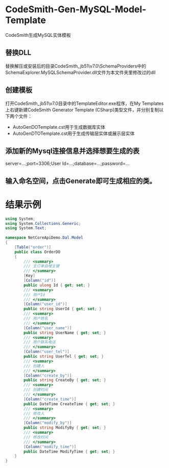 # CodeSmith-Gen-MySQL-Model-Template
CodeSmith生成MySQL实体模板

## 替换DLL
替换解压或安装后的目录CodeSmith_jb51\v7.0\SchemaProviders中的SchemaExplorer.MySQLSchemaProvider.dll文件为本文件夹里修改过的dll

## 创建模板
打开CodeSmith_jb51\v7.0目录中的TemplateEditor.exe程序，在My Templates上右键新建CodeSmith Generator Template (CSharp)类型文件，并分别复制以下两个文件：
* AutoGenDOTemplate.cst用于生成数据库实体
* AutoGenDTOTemplate.cst用于生成传输层实体或展示层实体

## 添加新的Mysql连接信息并选择想要生成的表
server=...;port=3306;User Id=...;database=...;password=...

## 输入命名空间，点击Generate即可生成相应的类。

# 结果示例
```csharp
using System;
using System.Collections.Generic;
using System.Text;
 
namespace NetCoreApiDemo.Dal.Model
{
    [Table("order")]
    public class OrderDO
    {
        /// <summary>
        /// 主订单自增主键
        /// </summary>
        [Key]
        [Column("id")]
        public ulong Id { get; set; }
        /// <summary>
        /// 用户Id
        /// </summary>
        [Column("user_id")]
        public string UserId { get; set; }
        /// <summary>
        /// 用户姓名
        /// </summary>
        [Column("user_name")]
        public string UserName { get; set; }
        /// <summary>
        /// 用户联系电话
        /// </summary>
        [Column("user_tel")]
        public string UserTel { get; set; }
        /// <summary>
        /// 创建人
        /// </summary>
        [Column("create_by")]
        public string CreateBy { get; set; }
        /// <summary>
        /// 创建时间
        /// </summary>
        [Column("create_time")]
        public DateTime CreateTime { get; set; }
        /// <summary>
        /// 修改人
        /// </summary>
        [Column("modify_by")]
        public string ModifyBy { get; set; }
        /// <summary>
        /// 修改时间
        /// </summary>
        [Column("modify_time")]
        public DateTime ModifyTime { get; set; }
    }
}
```
